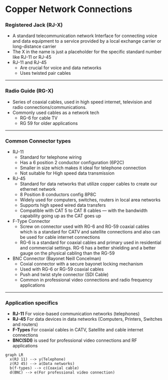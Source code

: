 # Copper Network Connections

### Registered Jack (RJ-X)

- A standard telecommunication network Interface for connecting voice and data equipment to a service provided by a local exchange carrier or long-distance carrier
- The X in the name is just a placeholder for the specific standard number like RJ-11 or RJ-45
- RJ-11 and RJ-45
    - Are crucial for voice and data networks
    - Uses twisted pair cables

---

### Radio Guide (RG-X)

- Series of coaxial cables, used in high speed internet, television and radio connections/communications.
- Commonly used cables as a network tech
    - RG-6 for cable TV
    - RG 59 for older applications

---

### Common Connector types

- RJ-11
    - Standard for telephone wiring
    - Has a 6 position 2 conductor configuration (6P2C)
    - Smaller in size which makes it ideal for telephone connection
    - Not suitable for High speed data transmission
- RJ-45
    - Standard for data networks that utilize copper cables to create our ethernet network
    - 8 Position 8 conductors config 8P8C
    - Widely used for computers, switches, routers in local area networks
    - Supports high speed wired data transfers
    - Compatible with CAT 5 to CAT 8 cables — with the bandwidth capability going up as the CAT goes up
- F-Type Connector
    - Screw on connector used with RG-6 and RG-59 coaxial cables which is a standard for CATV and satellite connections and also can be used for cable internet connections
    - RG-6 is a standard for coaxial cables and primary used in residential and commercial settings. RG-6 has a better shielding and a better gauge on the physical cabling than the RG-59
- BNC Connector (Bayonet Neill Concelman)
    - Coxial connector with a secure bayonet locking mechanism
    - Used with RG-6 or RG-59 coaxial cables
    - Push and twist style connector (SDI Cable)
    - Common in professional video connections and radio frequency applications

---

### Application specifics

- **RJ-11** For voice-based communication networks (telephones)
- **RJ-45** For data devices in data networks (Computers, Printers, Switches and routers)
- **F-Types** For coaxial cables in CATV, Satellite and cable internet connections
- **BNC(SDI)** is used for professional video connections and RF applications

```mermaid
graph LR
  x(RJ 11) --> y(Telephone)
  z(RJ 45) --> a(Data networks)
  b(f-types) --> c(Coaxial cable)
  d(BNC) --> e(For professional video connection)
```